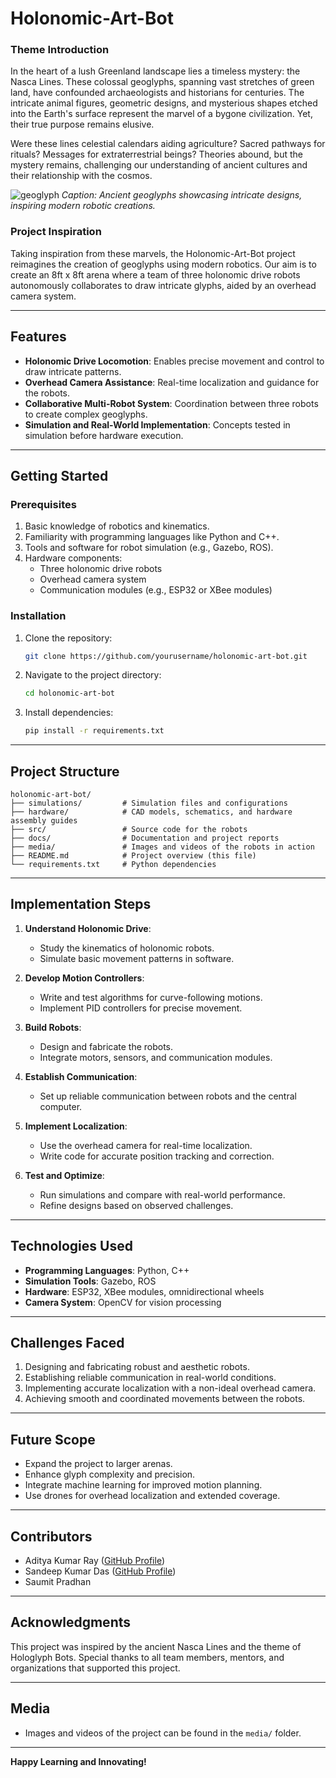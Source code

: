 # Holonomic-Art-Bot

### **Theme Introduction**
In the heart of a lush Greenland landscape lies a timeless mystery: the Nasca Lines. These colossal geoglyphs, spanning vast stretches of green land, have confounded archaeologists and historians for centuries. The intricate animal figures, geometric designs, and mysterious shapes etched into the Earth's surface represent the marvel of a bygone civilization. Yet, their true purpose remains elusive. 

Were these lines celestial calendars aiding agriculture? Sacred pathways for rituals? Messages for extraterrestrial beings? Theories abound, but the mystery remains, challenging our understanding of ancient cultures and their relationship with the cosmos.

![geoglyph](https://github.com/user-attachments/assets/5b210ef0-b108-4f4c-9c7d-96a323de23d5)
*Caption: Ancient geoglyphs showcasing intricate designs, inspiring modern robotic creations.*

### **Project Inspiration**
Taking inspiration from these marvels, the Holonomic-Art-Bot project reimagines the creation of geoglyphs using modern robotics. Our aim is to create an 8ft x 8ft arena where a team of three holonomic drive robots autonomously collaborates to draw intricate glyphs, aided by an overhead camera system.

---

## **Features**
- **Holonomic Drive Locomotion**: Enables precise movement and control to draw intricate patterns.
- **Overhead Camera Assistance**: Real-time localization and guidance for the robots.
- **Collaborative Multi-Robot System**: Coordination between three robots to create complex geoglyphs.
- **Simulation and Real-World Implementation**: Concepts tested in simulation before hardware execution.

---

## **Getting Started**

### Prerequisites
1. Basic knowledge of robotics and kinematics.
2. Familiarity with programming languages like Python and C++.
3. Tools and software for robot simulation (e.g., Gazebo, ROS).
4. Hardware components:
   - Three holonomic drive robots
   - Overhead camera system
   - Communication modules (e.g., ESP32 or XBee modules)

### Installation
1. Clone the repository:
   ```bash
   git clone https://github.com/yourusername/holonomic-art-bot.git
   ```
2. Navigate to the project directory:
   ```bash
   cd holonomic-art-bot
   ```
3. Install dependencies:
   ```bash
   pip install -r requirements.txt
   ```

---

## **Project Structure**
```
holonomic-art-bot/
├── simulations/         # Simulation files and configurations
├── hardware/            # CAD models, schematics, and hardware assembly guides
├── src/                 # Source code for the robots
├── docs/                # Documentation and project reports
├── media/               # Images and videos of the robots in action
├── README.md            # Project overview (this file)
└── requirements.txt     # Python dependencies
```

---

## **Implementation Steps**
1. **Understand Holonomic Drive**:
   - Study the kinematics of holonomic robots.
   - Simulate basic movement patterns in software.

2. **Develop Motion Controllers**:
   - Write and test algorithms for curve-following motions.
   - Implement PID controllers for precise movement.

3. **Build Robots**:
   - Design and fabricate the robots.
   - Integrate motors, sensors, and communication modules.

4. **Establish Communication**:
   - Set up reliable communication between robots and the central computer.

5. **Implement Localization**:
   - Use the overhead camera for real-time localization.
   - Write code for accurate position tracking and correction.

6. **Test and Optimize**:
   - Run simulations and compare with real-world performance.
   - Refine designs based on observed challenges.

---

## **Technologies Used**
- **Programming Languages**: Python, C++
- **Simulation Tools**: Gazebo, ROS
- **Hardware**: ESP32, XBee modules, omnidirectional wheels
- **Camera System**: OpenCV for vision processing

---

## **Challenges Faced**
1. Designing and fabricating robust and aesthetic robots.
2. Establishing reliable communication in real-world conditions.
3. Implementing accurate localization with a non-ideal overhead camera.
4. Achieving smooth and coordinated movements between the robots.

---

## **Future Scope**
- Expand the project to larger arenas.
- Enhance glyph complexity and precision.
- Integrate machine learning for improved motion planning.
- Use drones for overhead localization and extended coverage.

---

## **Contributors**
- Aditya Kumar Ray ([GitHub Profile](https://github.com/AdityaKumarRay))
- Sandeep Kumar Das ([GitHub Profile](https://github.com/Sandeep-622))
- Saumit Pradhan

---

## **Acknowledgments**
This project was inspired by the ancient Nasca Lines and the theme of Hologlyph Bots. Special thanks to all team members, mentors, and organizations that supported this project.

---

## **Media**
- Images and videos of the project can be found in the `media/` folder.

---

**Happy Learning and Innovating!**

